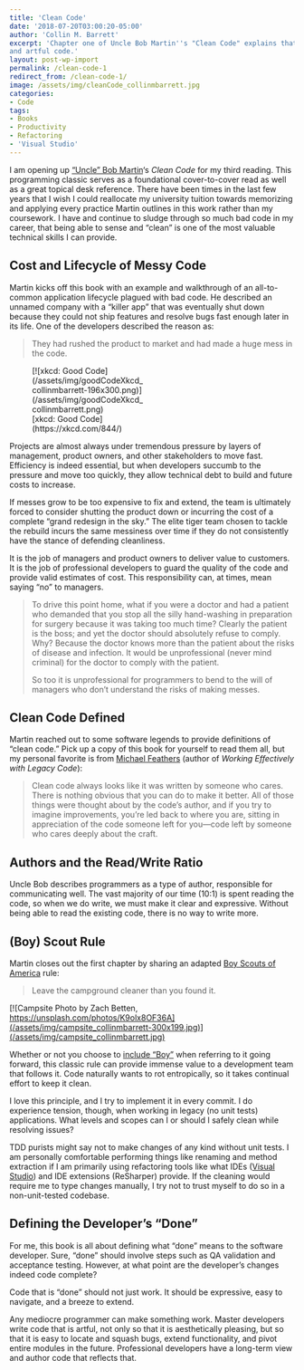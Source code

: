 ```yaml
---
title: 'Clean Code'
date: '2018-07-20T03:00:20-05:00'
author: 'Collin M. Barrett'
excerpt: 'Chapter one of Uncle Bob Martin''s "Clean Code" explains that professional developers write clean, expressive,
and artful code.'
layout: post-wp-import
permalink: /clean-code-1
redirect_from: /clean-code-1/
image: /assets/img/cleanCode_collinmbarrett.jpg
categories:
- Code
tags:
- Books
- Productivity
- Refactoring
- 'Visual Studio'
---
```


I am opening up [“Uncle” Bob Martin](https://twitter.com/unclebobmartin)‘s *Clean Code* for my third reading. This
programming classic serves as a foundational cover-to-cover read as well as a great topical desk reference. There have
been times in the last few years that I wish I could reallocate my university tuition towards memorizing and applying
every practice Martin outlines in this work rather than my coursework. I have and continue to sludge through so much bad
code in my career, that being able to sense and “clean” is one of the most valuable technical skills I can provide.

## Cost and Lifecycle of Messy Code

Martin kicks off this book with an example and walkthrough of an all-to-common application lifecycle plagued with bad
code. He described an unnamed company with a “killer app” that was eventually shut down because they could not ship
features and resolve bugs fast enough later in its life. One of the developers described the reason as:

> They had rushed the product to market and had made a huge mess in the code.

<figure aria-describedby="caption-attachment-7062" class="wp-caption alignleft" id="attachment_7062"
    style="width: 196px">[![xkcd: Good
    Code](/assets/img/goodCodeXkcd_collinmbarrett-196x300.png)](/assets/img/goodCodeXkcd_collinmbarrett.png)<figcaption
        class="wp-caption-text" id="caption-attachment-7062">[xkcd: Good Code](https://xkcd.com/844/)</figcaption>
</figure>

Projects are almost always under tremendous pressure by layers of management, product owners, and other stakeholders to
move fast. Efficiency is indeed essential, but when developers succumb to the pressure and move too quickly, they allow
technical debt to build and future costs to increase.

If messes grow to be too expensive to fix and extend, the team is ultimately forced to consider shutting the product
down or incurring the cost of a complete “grand redesign in the sky.” The elite tiger team chosen to tackle the rebuild
incurs the same messiness over time if they do not consistently have the stance of defending cleanliness.

It is the job of managers and product owners to deliver value to customers. It is the job of professional developers to
guard the quality of the code and provide valid estimates of cost. This responsibility can, at times, mean saying “no”
to managers.

> To drive this point home, what if you were a doctor and had a patient who demanded that you stop all the silly
hand-washing in preparation for surgery because it was taking too much time? Clearly the patient is the boss; and yet
the doctor should absolutely refuse to comply. Why? Because the doctor knows more than the patient about the risks of
disease and infection. It would be unprofessional (never mind criminal) for the doctor to comply with the patient.
>
> So too it is unprofessional for programmers to bend to the will of managers who don’t understand the risks of making
messes.

## Clean Code Defined

Martin reached out to some software legends to provide definitions of “clean code.” Pick up a copy of this book for
yourself to read them all, but my personal favorite is from [Michael
Feathers](https://michaelfeathers.silvrback.com/bio) (author of *Working Effectively with Legacy Code*):

> Clean code always looks like it was written by someone who cares. There is nothing obvious that you can do to make it
better. All of those things were thought about by the code’s author, and if you try to imagine improvements, you’re led
back to where you are, sitting in appreciation of the code someone left for you—code left by someone who cares deeply
about the craft.

## Authors and the Read/Write Ratio

Uncle Bob describes programmers as a type of author, responsible for communicating well. The vast majority of our time
(10:1) is spent reading the code, so when we do write, we must make it clear and expressive. Without being able to read
the existing code, there is no way to write more.

## (Boy) Scout Rule

Martin closes out the first chapter by sharing an adapted [Boy Scouts of America](https://www.scouting.org/) rule:

> Leave the campground cleaner than you found it.

[![Campsite Photo by Zach Betten,
https://unsplash.com/photos/K9olx8OF36A](/assets/img/campsite_collinmbarrett-300x199.jpg)](/assets/img/campsite_collinmbarrett.jpg)

Whether or not you choose to [include “Boy”](https://dev.to/ben/the-boy-scout-rule-is-now-the-scout-rule-420g) when
referring to it going forward, this classic rule can provide immense value to a development team that follows it. Code
naturally wants to rot entropically, so it takes continual effort to keep it clean.

I love this principle, and I try to implement it in every commit. I do experience tension, though, when working in
legacy (no unit tests) applications. What levels and scopes can I or should I safely clean while resolving issues?

TDD purists might say not to make changes of any kind without unit tests. I am personally comfortable performing things
like renaming and method extraction if I am primarily using refactoring tools like what IDEs ([Visual
Studio](/tag/visual-studio/)) and IDE extensions (ReSharper) provide. If the cleaning would require me to type changes
manually, I try not to trust myself to do so in a non-unit-tested codebase.

## Defining the Developer’s “Done”

For me, this book is all about defining what “done” means to the software developer. Sure, “done” should involve steps
such as QA validation and acceptance testing. However, at what point are the developer’s changes indeed code complete?

Code that is “done” should not just work. It should be expressive, easy to navigate, and a breeze to extend.

Any mediocre programmer can make something work. Master developers write code that is artful, not only so that it is
aesthetically pleasing, but so that it is easy to locate and squash bugs, extend functionality, and pivot entire modules
in the future. Professional developers have a long-term view and author code that reflects that.